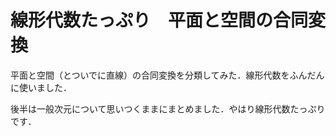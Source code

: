 # 線形代数たっぷり　平面と空間の合同変換

平面と空間（とついでに直線）の合同変換を分類してみた．線形代数をふんだんに使いました．

後半は一般次元について思いつくままにまとめました．やはり線形代数たっぷりです．
